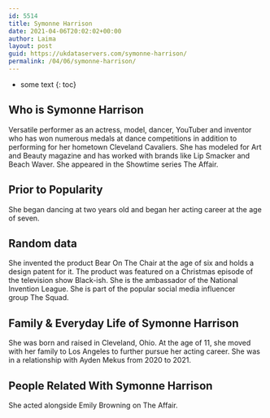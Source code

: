 ```yaml
---
id: 5514
title: Symonne Harrison
date: 2021-04-06T20:02:02+00:00
author: Laima
layout: post
guid: https://ukdataservers.com/symonne-harrison/
permalink: /04/06/symonne-harrison/
---
```


* some text
{: toc}


## Who is Symonne Harrison
                  
                  
                  
Versatile performer as an actress, model, dancer, YouTuber and inventor who has won numerous medals at dance competitions in addition to performing for her hometown Cleveland Cavaliers. She has modeled for Art and Beauty magazine and has worked with brands like Lip Smacker and Beach Waver. She appeared in the Showtime series The Affair. 
                  
              
            
              
            
                
                
                
## Prior to Popularity
                  
                  
                  
She began dancing at two years old and began her acting career at the age of seven. 
                  
              
            
              
            
                
                
                
## Random data
                  
                  
                  
She invented the product Bear On The Chair at the age of six and holds a design patent for it. The product was featured on a Christmas episode of the television show Black-ish. She is the ambassador of the National Invention League. She is part of the popular social media influencer group The Squad.
                  
              
            
              
            
                
                
                
## Family & Everyday Life of Symonne Harrison
                  
                  
                  
She was born and raised in Cleveland, Ohio. At the age of 11, she moved with her family to Los Angeles to further pursue her acting career. She was in a relationship with Ayden Mekus from 2020 to 2021. 
                  
              
            
              
            
                
                
                
## People Related With Symonne Harrison
                  
                  
                  
She acted alongside Emily Browning on The Affair. 
                  
              
            
              
            
                
              
            
              
              
            
            
              
            
          
          
          